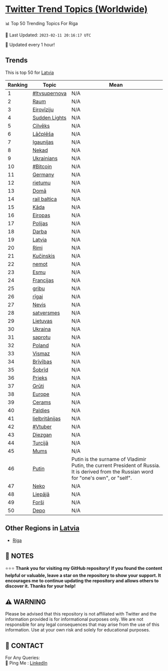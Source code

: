 [Twitter Trend Topics (Worldwide)](https://github.com/ErcinDedeoglu/Twitter-Trend-Topics)
==========


📊 Top 50 Trending Topics For Riga

📆 Last Updated: `2023-02-11 20:16:17 UTC`

🔧 Updated every 1 hour!


## Trends

This is top 50 for [Latvia](</Latvia>)

| Ranking | Topic | Mean |
| ------- | ------------ | ------------ |
| 1 | [#ltvsupernova](http://twitter.com/search?q=%23ltvsupernova) | N/A |
| 2 | [Raum](http://twitter.com/search?q=Raum) | N/A |
| 3 | [Eirovīziju](http://twitter.com/search?q=Eirov%c4%abziju) | N/A |
| 4 | [Sudden Lights](http://twitter.com/search?q=Sudden+Lights) | N/A |
| 5 | [Cilvēks](http://twitter.com/search?q=Cilv%c4%93ks) | N/A |
| 6 | [Lāčplēša](http://twitter.com/search?q=L%c4%81%c4%8dpl%c4%93%c5%a1a) | N/A |
| 7 | [Igaunijas](http://twitter.com/search?q=Igaunijas) | N/A |
| 8 | [Nekad](http://twitter.com/search?q=Nekad) | N/A |
| 9 | [Ukrainians](http://twitter.com/search?q=Ukrainians) | N/A |
| 10 | [#Bitcoin](http://twitter.com/search?q=%23Bitcoin) | N/A |
| 11 | [Germany](http://twitter.com/search?q=Germany) | N/A |
| 12 | [rietumu](http://twitter.com/search?q=rietumu) | N/A |
| 13 | [Domā](http://twitter.com/search?q=Dom%c4%81) | N/A |
| 14 | [rail baltica](http://twitter.com/search?q=rail+baltica) | N/A |
| 15 | [Kāda](http://twitter.com/search?q=K%c4%81da) | N/A |
| 16 | [Eiropas](http://twitter.com/search?q=Eiropas) | N/A |
| 17 | [Polijas](http://twitter.com/search?q=Polijas) | N/A |
| 18 | [Darba](http://twitter.com/search?q=Darba) | N/A |
| 19 | [Latvia](http://twitter.com/search?q=Latvia) | N/A |
| 20 | [Rimi](http://twitter.com/search?q=Rimi) | N/A |
| 21 | [Kučinskis](http://twitter.com/search?q=Ku%c4%8dinskis) | N/A |
| 22 | [ņemot](http://twitter.com/search?q=%c5%86emot) | N/A |
| 23 | [Esmu](http://twitter.com/search?q=Esmu) | N/A |
| 24 | [Francijas](http://twitter.com/search?q=Francijas) | N/A |
| 25 | [gribu](http://twitter.com/search?q=gribu) | N/A |
| 26 | [rīgai](http://twitter.com/search?q=r%c4%abgai) | N/A |
| 27 | [Nevis](http://twitter.com/search?q=Nevis) | N/A |
| 28 | [satversmes](http://twitter.com/search?q=satversmes) | N/A |
| 29 | [Lietuvas](http://twitter.com/search?q=Lietuvas) | N/A |
| 30 | [Ukraina](http://twitter.com/search?q=Ukraina) | N/A |
| 31 | [saprotu](http://twitter.com/search?q=saprotu) | N/A |
| 32 | [Poland](http://twitter.com/search?q=Poland) | N/A |
| 33 | [Vismaz](http://twitter.com/search?q=Vismaz) | N/A |
| 34 | [Brīvības](http://twitter.com/search?q=Br%c4%abv%c4%abbas) | N/A |
| 35 | [Šobrīd](http://twitter.com/search?q=%c5%a0obr%c4%abd) | N/A |
| 36 | [Prieks](http://twitter.com/search?q=Prieks) | N/A |
| 37 | [Grūti](http://twitter.com/search?q=Gr%c5%abti) | N/A |
| 38 | [Europe](http://twitter.com/search?q=Europe) | N/A |
| 39 | [Cerams](http://twitter.com/search?q=Cerams) | N/A |
| 40 | [Paldies](http://twitter.com/search?q=Paldies) | N/A |
| 41 | [lielbritānijas](http://twitter.com/search?q=lielbrit%c4%81nijas) | N/A |
| 42 | [#Vtuber](http://twitter.com/search?q=%23Vtuber) | N/A |
| 43 | [Diezgan](http://twitter.com/search?q=Diezgan) | N/A |
| 44 | [Turcijā](http://twitter.com/search?q=Turcij%c4%81) | N/A |
| 45 | [Mums](http://twitter.com/search?q=Mums) | N/A |
| 46 | [Putin](http://twitter.com/search?q=Putin) | Putin is the surname of Vladimir Putin, the current President of Russia. It is derived from the Russian word for "one's own", or "self". |
| 47 | [Neko](http://twitter.com/search?q=Neko) | N/A |
| 48 | [Liepājā](http://twitter.com/search?q=Liep%c4%81j%c4%81) | N/A |
| 49 | [Forši](http://twitter.com/search?q=For%c5%a1i) | N/A |
| 50 | [Depo](http://twitter.com/search?q=Depo) | N/A |



## Other Regions in [Latvia](</Latvia>)

* [Riga](</Latvia/Riga.md>)



## 📝 NOTES

⭐⭐⭐ **Thank you for visiting my GitHub repository! If you found the content helpful or valuable, leave a star on the repository to show your support. It encourages me to continue updating the repository and allows others to discover it. Thanks for your help!**


## ⚠️ WARNING

Please be advised that this repository is not affiliated with Twitter and the information provided is for informational purposes only. We are not responsible for any legal consequences that may arise from the use of this information. Use at your own risk and solely for educational purposes.


## 📨 CONTACT

 For Any Queries:  
            🏓 Ping Me : [LinkedIn](https://www.linkedin.com/in/ercindedeoglu/)
